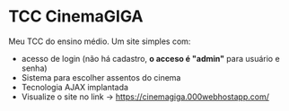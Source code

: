 # TCC CinemaGIGA
Meu TCC do ensino médio. Um site simples com:  
* acesso de login (não há cadastro, **o acceso é "admin"** para usuário e senha)
* Sistema para escolher assentos do cinema
* Tecnologia AJAX implantada
* Visualize o site no link -> https://cinemagiga.000webhostapp.com/
